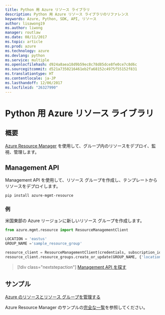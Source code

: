 ```yaml
---
title: Python 用 Azure リソース ライブラリ
description: Python 用 Azure リソース ライブラリのリファレンス
keywords: Azure, Python, SDK, API, リソース
author: lisawong19
ms.author: liwong
manager: routlaw
ms.date: 08/11/2017
ms.topic: article
ms.prod: azure
ms.technology: azure
ms.devlang: python
ms.service: multiple
ms.openlocfilehash: d924a8aea18d9b59ec8c78d85dce8fe0ce7c8d6c
ms.sourcegitcommit: d521a7350216461eb2fa68152c4975f55152f831
ms.translationtype: HT
ms.contentlocale: ja-JP
ms.lasthandoff: 12/06/2017
ms.locfileid: "26327990"
---
```

# <a name="azure-resources-libraries-for-python"></a>Python 用 Azure リソース ライブラリ

## <a name="overview"></a>概要 
[Azure Resource Manager](https://docs.microsoft.com/en-us/azure/azure-resource-manager/resource-group-overview) を使用して、グループ内のリソースをデプロイ、監視、管理します。

## <a name="management-api"></a>Management API
Management API を使用して、リソース グループを作成し、テンプレートからリソースをデプロイします。

```bash
pip install azure-mgmt-resource
```
### <a name="example"></a>例 
米国東部の Azure リージョンに新しいリソース グループを作成します。

```python
from azure.mgmt.resource import ResourceManagementClient

LOCATION = 'eastus'
GROUP_NAME ='sample_resource_group'

resource_client = ResourceManagementClient(credentials, subscription_id)
resource_client.resource_groups.create_or_update(GROUP_NAME, {'location': LOCATION})
```

> [!div class="nextstepaction"]
> [Management API を探す](/python/api/overview/azure/azure.mgmt.resource)

## <a name="samples"></a>サンプル
[Azure のリソースとリソース グループを管理する](https://github.com/Azure-Samples/resource-manager-python-resources-and-groups)

Azure Resource Manager のサンプルの[完全な一覧](https://azure.microsoft.com/resources/samples/?platform=python&term=resource)を参照してください。
